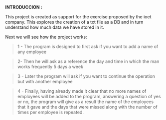**INTRODUCCION :**

This project is created as support for the exercise proposed by the ioet company. This explores the creation of a txt file as a DB and in turn understand how much data we have stored in it.

Next we will see how the project works:

> 1 - The program is designed to first ask if you want to add a name of any employee


> 2- Then he will ask as a reference the day and time in which the man works frequently 5 days a week

> 3 - Later the program will ask if you want to continue the operation but with another employee

> 4 - Finally, having already made it clear that no more names of employees will be added to the program, answering a question of yes or no, the program will give as a result the name of the employees that it gave and the days that were missed along with the number of times per employee is repeated.